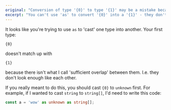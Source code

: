 ```yaml
---
original: "Conversion of type '{0}' to type '{1}' may be a mistake because neither type sufficiently overlaps with the other. If this was intentional, convert the expression to 'unknown' first."
excerpt: "You can't use 'as' to convert '{0}' into a '{1}' - they don't share enough in common."
---
```


It looks like you're trying to use `as` to 'cast' one type into another. Your first type:

```
{0}
```

doesn't match up with

```
{1}
```

because there isn't what I call 'sufficient overlap' between them. I.e. they don't look enough like each other.

If you really meant to do this, you should cast `{0}` to `unknown` first. For example, if I wanted to cast `string` to `string[]`, I'd need to write this code:

```ts twoslash
const a = 'wow' as unknown as string[];
```
